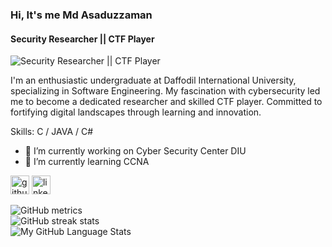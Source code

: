 ### Hi, It's me Md Asaduzzaman
#### Security Researcher || CTF Player
![Security Researcher || CTF Player](https://github.com/CrazyChickenDev/CrazyChickenDev/raw/master/assets/source.gif)

I'm an enthusiastic undergraduate at Daffodil International University, specializing in Software Engineering. My fascination with cybersecurity led me to become a dedicated researcher and skilled CTF player. Committed to fortifying digital landscapes through learning and innovation.

Skills: C / JAVA / C#

- 🔭 I’m currently working on Cyber Security Center DIU 
- 🌱 I’m currently learning CCNA 


[<img src='https://cdn.jsdelivr.net/npm/simple-icons@3.0.1/icons/github.svg' alt='github' height='30'>](https://github.com/MoAsaduzzaman)  [<img src='https://cdn.jsdelivr.net/npm/simple-icons@3.0.1/icons/linkedin.svg' alt='linkedin' height='30'>](https://www.linkedin.com/in/md-asaduzzaman-56790324a/)   

![GitHub metrics](https://metrics.lecoq.io/MoAsaduzzaman)  
![GitHub streak stats](https://streak-stats.demolab.com/?user=MoAsaduzzaman)  
![My GitHub Language Stats](https://github-readme-stats.vercel.app/api/top-langs/?username=MoAsaduzzaman)









